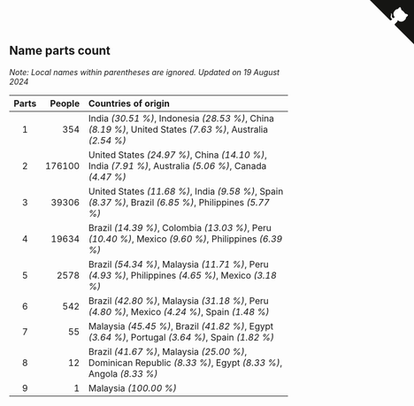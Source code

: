## Name parts count

*Note: Local names within parentheses are ignored.*
*Updated on 19 August 2024*

| Parts | People | Countries of origin |
| :--: | ---: | :--- |
| 1 | 354 | India *(30.51 %)*, Indonesia *(28.53 %)*, China *(8.19 %)*, United States *(7.63 %)*, Australia *(2.54 %)* |
| 2 | 176100 | United States *(24.97 %)*, China *(14.10 %)*, India *(7.91 %)*, Australia *(5.06 %)*, Canada *(4.47 %)* |
| 3 | 39306 | United States *(11.68 %)*, India *(9.58 %)*, Spain *(8.37 %)*, Brazil *(6.85 %)*, Philippines *(5.77 %)* |
| 4 | 19634 | Brazil *(14.39 %)*, Colombia *(13.03 %)*, Peru *(10.40 %)*, Mexico *(9.60 %)*, Philippines *(6.39 %)* |
| 5 | 2578 | Brazil *(54.34 %)*, Malaysia *(11.71 %)*, Peru *(4.93 %)*, Philippines *(4.65 %)*, Mexico *(3.18 %)* |
| 6 | 542 | Brazil *(42.80 %)*, Malaysia *(31.18 %)*, Peru *(4.80 %)*, Mexico *(4.24 %)*, Spain *(1.48 %)* |
| 7 | 55 | Malaysia *(45.45 %)*, Brazil *(41.82 %)*, Egypt *(3.64 %)*, Portugal *(3.64 %)*, Spain *(1.82 %)* |
| 8 | 12 | Brazil *(41.67 %)*, Malaysia *(25.00 %)*, Dominican Republic *(8.33 %)*, Egypt *(8.33 %)*, Angola *(8.33 %)* |
| 9 | 1 | Malaysia *(100.00 %)* |


<a href="https://github.com/jonatanklosko/wca_statistics" class="github-corner" aria-label="View source on Github"><svg width="80" height="80" viewBox="0 0 250 250" style="fill:#151513; color:#fff; position: absolute; top: 0; border: 0; right: 0;" aria-hidden="true"><path d="M0,0 L115,115 L130,115 L142,142 L250,250 L250,0 Z"></path><path d="M128.3,109.0 C113.8,99.7 119.0,89.6 119.0,89.6 C122.0,82.7 120.5,78.6 120.5,78.6 C119.2,72.0 123.4,76.3 123.4,76.3 C127.3,80.9 125.5,87.3 125.5,87.3 C122.9,97.6 130.6,101.9 134.4,103.2" fill="currentColor" style="transform-origin: 130px 106px;" class="octo-arm"></path><path d="M115.0,115.0 C114.9,115.1 118.7,116.5 119.8,115.4 L133.7,101.6 C136.9,99.2 139.9,98.4 142.2,98.6 C133.8,88.0 127.5,74.4 143.8,58.0 C148.5,53.4 154.0,51.2 159.7,51.0 C160.3,49.4 163.2,43.6 171.4,40.1 C171.4,40.1 176.1,42.5 178.8,56.2 C183.1,58.6 187.2,61.8 190.9,65.4 C194.5,69.0 197.7,73.2 200.1,77.6 C213.8,80.2 216.3,84.9 216.3,84.9 C212.7,93.1 206.9,96.0 205.4,96.6 C205.1,102.4 203.0,107.8 198.3,112.5 C181.9,128.9 168.3,122.5 157.7,114.1 C157.9,116.9 156.7,120.9 152.7,124.9 L141.0,136.5 C139.8,137.7 141.6,141.9 141.8,141.8 Z" fill="currentColor" class="octo-body"></path></svg></a><style>.github-corner:hover .octo-arm{animation:octocat-wave 560ms ease-in-out}@keyframes octocat-wave{0%,100%{transform:rotate(0)}20%,60%{transform:rotate(-25deg)}40%,80%{transform:rotate(10deg)}}@media (max-width:500px){.github-corner:hover .octo-arm{animation:none}.github-corner .octo-arm{animation:octocat-wave 560ms ease-in-out}}</style>
